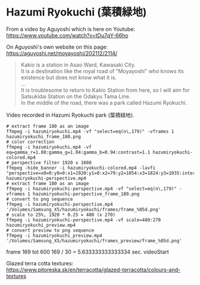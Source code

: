# Hazumi Ryokuchi (葉積緑地)

From a video by Aguyoshi which is here on Youtube: https://www.youtube.com/watch?v=tDu7qY-66ho

On Aguyoshi's own website on this page: https://aguyoshi.net/moyayoshi/202112/2114/

> Kakio is a station in Asao Ward, Kawasaki City.<br>
> It is a destination like the royal road of "Moyayoshi" who knows its existence but does not know what it is.<br>
> ...<br>
> It is troublesome to return to Kakio Station from here, so I will aim for Satsukidai Station on the Odakyu Tama Line.<br>
> In the middle of the road, there was a park called Hazumi Ryokuchi.<br>

Video recorded in Hazumi Ryokuchi park (葉積緑地).

```
# extract frame 180 as an image
ffmpeg -i hazumiryokuchi.mp4 -vf "select=eq(n\,179)" -vframes 1 hazumiryokuchi_frame_180.png
# color correction
ffmpeg -i hazumiryokuchi.mp4 -vf eq=gamma_r=1.08:gamma_g=1.04:gamma_b=0.94:contrast=1.1 hazumiryokuchi-colored.mp4
# perspective filter 1920 x 1080
ffmpeg -hide_banner -i hazumiryokuchi-colored.mp4 -lavfi "perspective=x0=0:y0=0:x1=1920:y1=0:x2=79:y2=1054:x3=1824:y3=1035:interpolation=linear" hazumiryokuchi-perspective.mp4
# extract frame 180 as an image
ffmpeg -i hazumiryokuchi-perspective.mp4 -vf "select=eq(n\,179)" -vframes 1 hazumiryokuchi-perspective_frame_180.png
# convert to png sequence
ffmpeg -i hazumiryokuchi-perspective.mp4 '/Volumes/Samsung_X5/hazumiryokuchi/frames/frame_%05d.png'
# scale to 25%, 1920 * 0.25 = 480 (x 270)
ffmpeg -i hazumiryokuchi-perspective.mp4 -vf scale=480:270 hazumiryokuchi_preview.mp4
# convert preview to png sequence
ffmpeg -i hazumiryokuchi_preview.mp4 '/Volumes/Samsung_X5/hazumiryokuchi/frames_preview/frame_%05d.png'
```

frame 169 tot 600
169 / 30 = 5.633333333333334 sec. videoStart

Glazed terra cotta textures:<br>
https://www.pitoreska.sk/en/terracotta/glazed-terracotta/colours-and-textures
